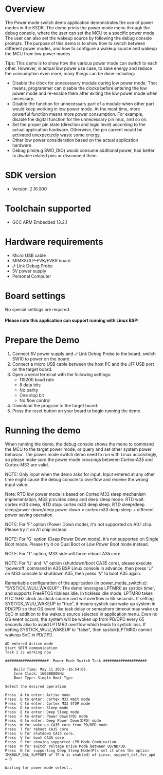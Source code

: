 Overview
========
The Power mode switch demo application demonstrates the use of power modes in the KSDK. The demo prints the power mode menu
through the debug console, where the user can set the MCU to a specific power mode. The user can also set the wakeup
source by following the debug console prompts. The purpose of this demo is to show how to switch between different power
 modes, and how to configure a wakeup source and wakeup the MCU from low power modes.

 Tips:
 This demo is to show how the various power mode can switch to each other. However, in actual low power use case, to save energy and reduce the consumption even more, many things can be done including:
 - Disable the clock for unnecessary module during low power mode. That means, programmer can disable the clocks before entering the low power mode and re-enable them after exiting the low power mode when necessary.
 - Disable the function for unnecessary part of a module when other part would keep working in low power mode. At the most time, more powerful function means more power consumption. For example, disable the digital function for the unnecessary pin mux, and so on.
 - Set the proper pin state (direction and logic level) according to the actual application hardware. Otherwise, the pin current would be activated unexpectedly waste some energy.
 - Other low power consideration based on the actual application hardware.
 - Debug pins(e.g SWD_DIO) would consume addtional power, had better to disable related pins or disconnect them. 


SDK version
===========
- Version: 2.16.000

Toolchain supported
===================
- GCC ARM Embedded  13.2.1

Hardware requirements
=====================
- Micro USB cable
- MIMX8ULP-EVK/EVK9 board
- J-Link Debug Probe
- 5V power supply
- Personal Computer

Board settings
==============
No special settings are required.

#### Please note this application can support running with Linux BSP! ####

Prepare the Demo
================
1.  Connect 5V power supply and J-Link Debug Probe to the board, switch SW10 to power on the board.
2.  Connect a micro USB cable between the host PC and the J17 USB port on the target board.
3.  Open a serial terminal with the following settings:
    - 115200 baud rate
    - 8 data bits
    - No parity
    - One stop bit
    - No flow control
4.  Download the program to the target board.
5.  Press the reset button on your board to begin running the demo.

Running the demo
================
When running the demo, the debug console shows the menu to command the MCU to the target power mode, or query and set other system power behavior. The power mode switch demo need to run with Linux accordingly, so please make sure the power mode crossings between Cortex-A35 and Cortex-M33 are valid.

NOTE: Only input when the demo asks for input. Input entered at any other time might cause the debug console to overflow and receive the wrong input value.

Note: RTD low power mode is based on Cortex M33 sleep mechanism implementation, M33 provides sleep and deep sleep mode. RTD wait: cortex m33 sleep, RTD stop: cortex m33 deep sleep, RTD sleep/deep sleep/power down/deep power down = cortex m33 deep sleep + different power saving operation.

NOTE: For 'F' option (Power Down mode), it's not supported on A0.1 chip. Please try it on A1 chip instead.

NOTE: For 'G' option (Deep Power Down mode), it's not supported on Single Boot mode. Please try it on Dual Boot or Low Power Boot mode instead.

NOTE: For 'T' option, M33 side will force reboot A35 core.

NOTE: For 'U' and 'V' option (shutdown/boot CA35 core), please execute 'poweroff' command in A35 BSP Linux console in advance, then press 'U' on M33 console to shutdown A35, then press 'V' to boot A35 again.

Remarkable configuration of the application (in power_mode_switch.c):
"SYSTICK_WUU_WAKEUP":
  The demo leverages LPTMR0 as systick timer, and supports FreeRTOS tickless idle. In tickless idle mode, LPTMR0 takes RTC 1kHz clock as clock source and will overflow in 65 seconds. If setting SYSTICK_WUU_WAKEUP to "true", it means systick can wake up system in PD/DPD so that OS event like task delay or semaphore timeout may wake up SoC in addition to the wakeup source selected in application menu. Even no OS event occurs, the system will be woken up from PD/DPD every 65 seconds also to avoid LPTMR0 overflow which leads to systick loss. If setting SYSTICK_WUU_WAKEUP to "false", then systick(LPTMR0) cannot wakeup SoC in PD/DPD.

~~~~~~~~~~~~~~~~~~~~~
AD entered Active mode
Start SRTM communication
Task 1 is working now

####################  Power Mode Switch Task ####################

    Build Time: May 11 2023--16:54:05
    Core Clock: 160000000Hz
    Boot Type: Single Boot Type

Select the desired operation

Press  A to enter: Active mode
Press  B to enter: Cortex M33 Wait mode
Press  C to enter: Cortex M33 STOP mode
Press  D to enter: Sleep mode
Press  E to enter: Deep Sleep mode
Press  F to enter: Power Down(PD) mode
Press  G to enter: Deep Power Down(DPD) mode
Press  W for wake up CA35 core from PD/DPD mode
Press  T for reboot CA35 core
Press  U for shutdown CA35 core.
Press  V for boot CA35 core.
Press  S for showing supported LPM Mode Combination.
Press  M for switch Voltage Drive Mode between OD/ND/UD.
Press  N for supporting Deep Sleep Mode(Pls set it when the option IMX8ULP_DSL_SUPPORT of TF-A is enabled) of Linux. support_dsl_for_apd = 0

Waiting for power mode select..
~~~~~~~~~~~~~~~~~~~~~
